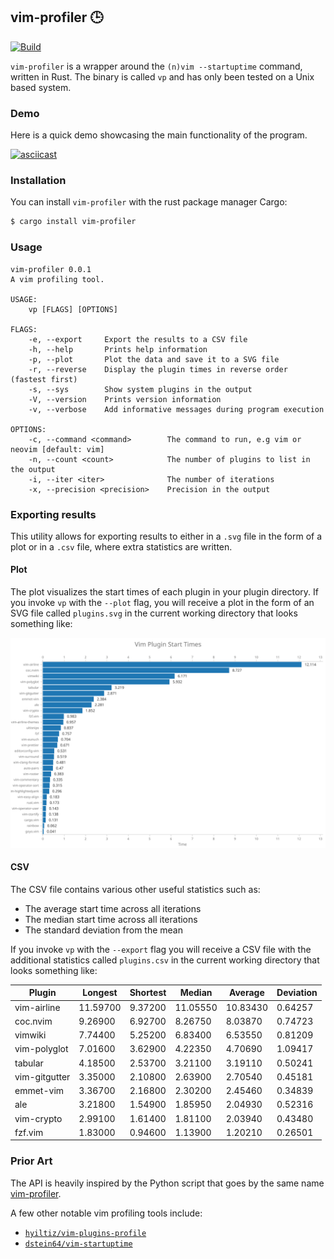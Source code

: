 ## vim-profiler 🕒

[![Build](https://github.com/terror/vim-profiler/actions/workflows/build.yaml/badge.svg?branch=master)](https://github.com/terror/zk/actions/workflows/build.yaml)

`vim-profiler` is a wrapper around the `(n)vim --startuptime` command, written in Rust. The binary is called
`vp` and has only been tested on a Unix based system.

### Demo

Here is a quick demo showcasing the main functionality of the program.

[![asciicast](https://asciinema.org/a/ec3DhuwvAAoXCTs7pLdBG8JI6.svg)](https://asciinema.org/a/ec3DhuwvAAoXCTs7pLdBG8JI6)

### Installation

You can install `vim-profiler` with the rust package manager Cargo:
```bash
$ cargo install vim-profiler
```

### Usage

```
vim-profiler 0.0.1
A vim profiling tool.

USAGE:
    vp [FLAGS] [OPTIONS]

FLAGS:
    -e, --export     Export the results to a CSV file
    -h, --help       Prints help information
    -p, --plot       Plot the data and save it to a SVG file
    -r, --reverse    Display the plugin times in reverse order (fastest first)
    -s, --sys        Show system plugins in the output
    -V, --version    Prints version information
    -v, --verbose    Add informative messages during program execution

OPTIONS:
    -c, --command <command>        The command to run, e.g vim or neovim [default: vim]
    -n, --count <count>            The number of plugins to list in the output
    -i, --iter <iter>              The number of iterations
    -x, --precision <precision>    Precision in the output
```

### Exporting results

This utility allows for exporting results to either in a `.svg` file in the form
of a plot or in a `.csv` file, where extra statistics are written.

#### Plot

The plot visualizes the start times of each plugin in your plugin directory. If
you invoke `vp` with the `--plot` flag, you will receive a plot in the form of
an SVG file called `plugins.svg` in the current working directory that looks
something like:

![](./assets/plugins.svg)

#### CSV

The CSV file contains various other useful statistics such as:
- The average start time across all iterations
- The median start time across all iterations
- The standard deviation from the mean

If you invoke `vp` with the `--export` flag you will receive a CSV file with
the additional statistics called `plugins.csv` in the current working directory
that looks something like:

|Plugin             |Longest |Shortest|Median  |Average |Deviation|
|-------------------|--------|--------|--------|--------|---------|
|vim-airline        |11.59700|9.37200 |11.05550|10.83430|0.64257  |
|coc.nvim           |9.26900 |6.92700 |8.26750 |8.03870 |0.74723  |
|vimwiki            |7.74400 |5.25200 |6.83400 |6.53550 |0.81209  |
|vim-polyglot       |7.01600 |3.62900 |4.22350 |4.70690 |1.09417  |
|tabular            |4.18500 |2.53700 |3.21100 |3.19110 |0.50241  |
|vim-gitgutter      |3.35000 |2.10800 |2.63900 |2.70540 |0.45181  |
|emmet-vim          |3.36700 |2.16800 |2.30200 |2.45460 |0.34839  |
|ale                |3.21800 |1.54900 |1.85950 |2.04930 |0.52316  |
|vim-crypto         |2.99100 |1.61400 |1.81100 |2.03940 |0.43480  |
|fzf.vim            |1.83000 |0.94600 |1.13900 |1.20210 |0.26501  |

### Prior Art

The API is heavily inspired by the Python script that goes by the same name
[vim-profiler](https://github.com/bchretien/vim-profiler).

A few other notable vim profiling tools include:
- [`hyiltiz/vim-plugins-profile`](https://github.com/hyiltiz/vim-plugins-profile)
- [`dstein64/vim-startuptime`](https://github.com/dstein64/vim-startuptime)

